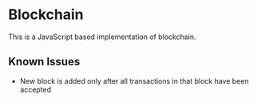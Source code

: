 # Blockchain
This is a JavaScript based implementation of blockchain.

## Known Issues
- New block is added only after all transactions in that block have been accepted